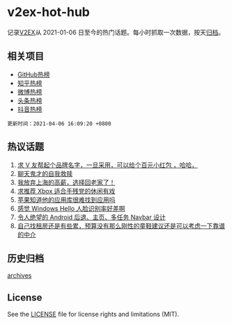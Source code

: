 # v2ex-hot-hub

 记录[V2EX](https://www.v2ex.com/)从 2021-01-06 日至今的热门话题。每小时抓取一次数据，按天[归档](archives)。
 
 ## 相关项目

- [GitHub热榜](https://github.com/snaildev/github-hot-hub)
- [知乎热榜](https://github.com/snaildev/zhihu-hot-hub)
- [微博热榜](https://github.com/snaildev/weibo-hot-hub)
- [头条热榜](https://github.com/snaildev/toutiao-hot-hub)
- [抖音热榜](https://github.com/snaildev/douyin-hot-hub)


 `更新时间：2021-04-06 16:09:20 +0800`

## 热议话题

1. [求 V 友帮起个品牌名字，一旦采用，可以给个百元小红包 ，哈哈，](https://www.v2ex.com/t/768266)
1. [聊天鬼才的自我救赎](https://www.v2ex.com/t/768184)
1. [我放弃上海的高薪，选择回老家了！](https://www.v2ex.com/t/768231)
1. [求推荐 Xbox 适合手残党的休闲有戏](https://www.v2ex.com/t/768342)
1. [苹果知道他的应用库很难找到应用吗](https://www.v2ex.com/t/768129)
1. [感觉 Windows Hello 人脸识别率好差啊](https://www.v2ex.com/t/768127)
1. [令人绝望的 Android 后退、主页、多任务 Navbar 设计](https://www.v2ex.com/t/768188)
1. [自己找租房还是有些累，预算没有那么刚性的童鞋建议还是可以考虑一下靠谱的中介](https://www.v2ex.com/t/768249)

## 历史归档

[archives](archives)

## License

See the [LICENSE](LICENSE) file for license rights and limitations (MIT).
